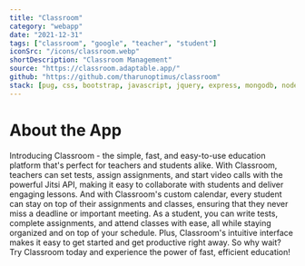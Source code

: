 ```yaml
---
title: "Classroom"
category: "webapp"
date: "2021-12-31"
tags: ["classroom", "google", "teacher", "student"]
iconSrc: "/icons/classroom.webp"
shortDescription: "Classroom Management"
source: "https://classroom.adaptable.app/"
github: "https://github.com/tharunoptimus/classroom"
stack: [pug, css, bootstrap, javascript, jquery, express, mongodb, nodejs, pwa]
---
```


# About the App

Introducing Classroom - the simple, fast, and easy-to-use education platform that's perfect for teachers and students alike. With Classroom, teachers can set tests, assign assignments, and start video calls with the powerful Jitsi API, making it easy to collaborate with students and deliver engaging lessons. And with Classroom's custom calendar, every student can stay on top of their assignments and classes, ensuring that they never miss a deadline or important meeting. As a student, you can write tests, complete assignments, and attend classes with ease, all while staying organized and on top of your schedule. Plus, Classroom's intuitive interface makes it easy to get started and get productive right away. So why wait? Try Classroom today and experience the power of fast, efficient education!
